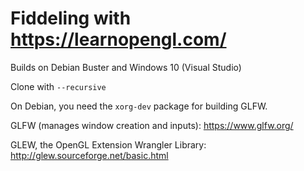 # Fiddeling with https://learnopengl.com/
Builds on Debian Buster and Windows 10 (Visual Studio)

Clone with `--recursive`

On Debian, you need the `xorg-dev` package for building GLFW.

GLFW (manages window creation and inputs): https://www.glfw.org/

GLEW, the OpenGL Extension Wrangler Library: http://glew.sourceforge.net/basic.html
